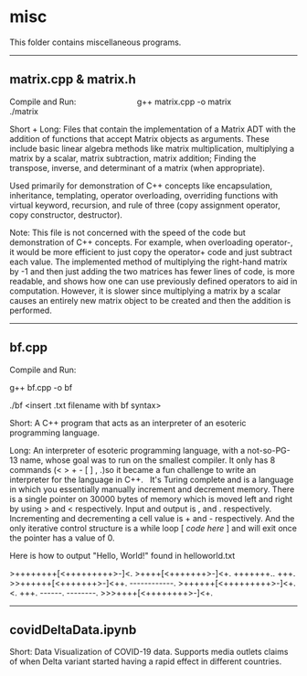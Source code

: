 misc
=============================================

This folder contains miscellaneous programs.


-------------------------------------------
matrix.cpp & matrix.h
-------------------------------------------
Compile and Run:
                         
g++ matrix.cpp -o matrix
                         
./matrix

Short + Long: Files that contain the implementation of a Matrix ADT with the addition of functions that accept 
Matrix objects as arguments. These include basic linear algebra methods like matrix multiplication, multiplying 
a matrix by a scalar, matrix subtraction, matrix addition; Finding the transpose, inverse, and determinant of a 
matrix (when appropriate). 

Used primarily for demonstration of C++ concepts like encapsulation, inheritance, templating, operator 
overloading, overriding functions with virtual keyword, recursion, and rule of three (copy assignment operator, 
copy constructor, destructor).

Note: This file is not concerned with the speed of the code but demonstration of C++ concepts. For example, when 
overloading operator-, it would be more efficient to just copy the operator+ code and just subtract
each value. The implemented method of multiplying the right-hand matrix by -1 and then just adding the two matrices 
has fewer lines of code, is more readable, and shows how one can use previously defined operators to aid in 
computation. However, it is slower since multiplying a matrix by a scalar causes an entirely new matrix object to 
be created and then the addition is performed. 

-------------------------------------------
bf.cpp
-------------------------------------------
Compile and Run:

g++ bf.cpp -o bf

./bf <insert .txt filename with bf syntax>

Short: A C++ program that acts as an interpreter of an esoteric programming language.

Long: An interpreter of esoteric programming language, with a not-so-PG-13 name, whose goal was to run on the 
smallest compiler. It only has 8 commands (< > + - [ ] , .)so it became a fun challenge to write an 
interpreter for the language in C++. 
  
It's Turing complete and is a language in which you essentially manually 
increment and decrement memory. There is a single pointer on 30000 bytes of memory which is moved left and right 
by using > and < respectively. Input and output is , and . respectively. Incrementing and decrementing a cell 
value is + and - respectively. And the only iterative control structure is a while loop [ *code here* ] and will 
exit once the pointer has a value of 0.


Here is how to output "Hello, World!" found in helloworld.txt

\>++++++++[<+++++++++>-]<.
\>++++[<+++++++>-]<+.
\+++++++..
\+++.
\>>++++++[<+++++++>-]<++.
\------------.
\>++++++[<+++++++++>-]<+.
\<.
\+++.
\------.
\--------.
\>>>++++[<++++++++>-]<+.

-------------------------------------------
covidDeltaData.ipynb
-------------------------------------------

Short: Data Visualization of COVID-19 data. Supports media outlets claims of when Delta variant started having a rapid effect in different countries.

